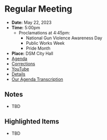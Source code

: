 # Regular Meeting

- **Date:** May 22, 2023
- **Time:** 5:00pm
    - Proclamations at 4:45pm:
        - National Gun Violence Awareness Day 
        - Public Works Week 
        - Pride Month 
- **Place:** DSM City Hall
- [Agenda](https://councildocs.dsm.city/agendas/ag20230522.pdf)
- [Corrections](https://councildocs.dsm.city/corrections/20230522%20cap.pdf)
- [YouTube](https://youtube.com/live/17SQDic3t-g)
- [Details](https://www.dsm.city/citycouncil_detail_T60_R2419.php)
- [Our Agenda Transcription](#/view/agenda~2023~transcription~05-22_RM)

## Notes

- TBD

## Highlighted Items

- TBD
